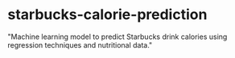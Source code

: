 # starbucks-calorie-prediction
"Machine learning model to predict Starbucks drink calories using regression techniques and nutritional data."
